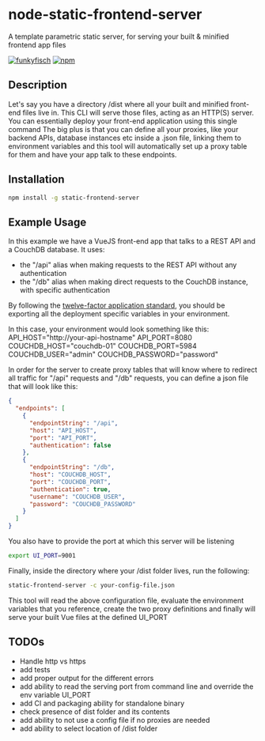 # node-static-frontend-server

A template parametric static server, for serving your built &amp; minified frontend app files

[![funkyfisch](https://circleci.com/gh/funkyfisch/node-static-frontend-server.svg?style=shield)](https://circleci.com/gh/funkyfisch/node-static-frontend-server?branch=master)
[![npm](https://img.shields.io/npm/v/static-frontend-server)](https://www.npmjs.com/package/static-frontend-server)

## Description

Let's say you have a directory /dist where all your built and minified front-end files live in.
This CLI will serve those files, acting as an HTTP(S) server. You can essentially deploy your
front-end application using this single command
The big plus is that you can define all your proxies, like your backend APIs, database instances etc
inside a .json file, linking them to environment variables and this tool will automatically set up
a proxy table for them and have your app talk to these endpoints.

## Installation

```bash
npm install -g static-frontend-server
```

## Example Usage

In this example we have a VueJS front-end app that talks to a REST API and a CouchDB database.
It uses:

- the "/api" alias when making requests to the REST API without any authentication
- the "/db" alias when making direct requests to the CouchDB instance, with specific authentication

By following the [twelve-factor application standard](https://12factor.net/config),
you should be exporting all the deployment specific variables in your environment.

In this case, your environment would look something like this:
API_HOST="http://your-api-hostname"
API_PORT=8080
COUCHDB_HOST="couchdb-01"
COUCHDB_PORT=5984
COUCHDB_USER="admin"
COUCHDB_PASSWORD="password"

In order for the server to create proxy tables that will know where to redirect all traffic for
"/api" requests and "/db" requests, you can define a json file that will look like this:

```json
{
  "endpoints": [
    {
      "endpointString": "/api",
      "host": "API_HOST",
      "port": "API_PORT",
      "authentication": false
    },
    {
      "endpointString": "/db",
      "host": "COUCHDB_HOST",
      "port": "COUCHDB_PORT",
      "authentication": true,
      "username": "COUCHDB_USER",
      "password": "COUCHDB_PASSWORD"
    }
  ]
}
```

You also have to provide the port at which this server will be listening

```bash
export UI_PORT=9001
```

Finally, inside the directory where your /dist folder lives, run the following:

```bash
static-frontend-server -c your-config-file.json
```

This tool will read the above configuration file,
evaluate the environment variables that you reference,
create the two proxy definitions
and finally will serve your built Vue files at the defined UI_PORT

## TODOs

- Handle http vs https
- add tests
- add proper output for the different errors
- add ability to read the serving port from command line and override the env variable UI_PORT
- add CI and packaging ability for standalone binary
- check presence of dist folder and its contents
- add ability to not use a config file if no proxies are needed
- add ability to select location of /dist folder
